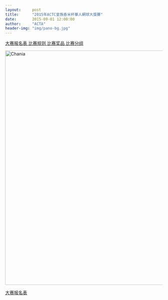 ```yaml
---
layout:     post
title:      "2015年ACTC皇族香米杯華人網球大獎賽"
date:       2015-09-01 12:00:00
author:     "ACTA"
header-img: "img/pano-bg.jpg"
---
```


<p class="text-center">
<a href="{{ site.baseurl }}/0.register/" class="btn btn-success btn-lg active" role="button"> 大赛报名表 </a>
<a href="{{ site.baseurl }}/2015/08/31/2015-comp-rule/" class="btn btn-primary btn-lg active" role="button"> 比赛规则 </a>
<a href="#" class="btn btn-info btn-lg disabled" role="button"> 比赛奖品 </a>
<a href="#" class="btn btn-warning btn-lg disabled" role="button"> 比赛分组 </a>
</p>

<div class="container">
    <img class="img-responsive" src="{{ site.baseurl }}/img/2015-poster.jpg" alt="Chania" width="750" />
</div>

<a href="{{ site.baseurl }}/0.register/" class="btn btn-success btn-lg btn-block active"> 大赛报名表 </a>
